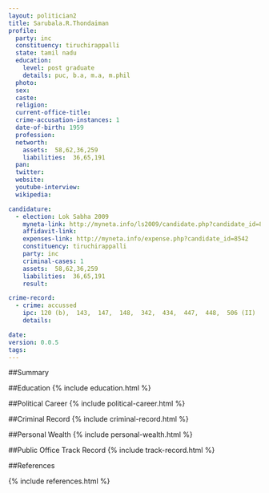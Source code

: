 ```yaml
---
layout: politician2
title: Sarubala.R.Thondaiman
profile: 
  party: inc
  constituency: tiruchirappalli
  state: tamil nadu
  education: 
    level: post graduate
    details: puc, b.a, m.a, m.phil
  photo: 
  sex: 
  caste: 
  religion: 
  current-office-title: 
  crime-accusation-instances: 1
  date-of-birth: 1959
  profession: 
  networth: 
    assets:  58,62,36,259
    liabilities:  36,65,191
  pan: 
  twitter: 
  website: 
  youtube-interview: 
  wikipedia: 

candidature: 
  - election: Lok Sabha 2009
    myneta-link: http://myneta.info/ls2009/candidate.php?candidate_id=8542
    affidavit-link: 
    expenses-link: http://myneta.info/expense.php?candidate_id=8542
    constituency: tiruchirappalli 
    party: inc
    criminal-cases: 1
    assets:  58,62,36,259
    liabilities:  36,65,191
    result:  

crime-record: 
  - crime: accussed
    ipc: 120 (b),  143,  147,  148,  342,  434,  447,  448,  506 (II)
    details:    

date: 
version: 0.0.5
tags: 
---
```

##Summary


##Education
{% include education.html %}


##Political Career
{% include political-career.html %}


##Criminal Record
{% include criminal-record.html %}


##Personal Wealth
{% include personal-wealth.html %}


##Public Office Track Record
{% include track-record.html %}


##References


{% include references.html %}